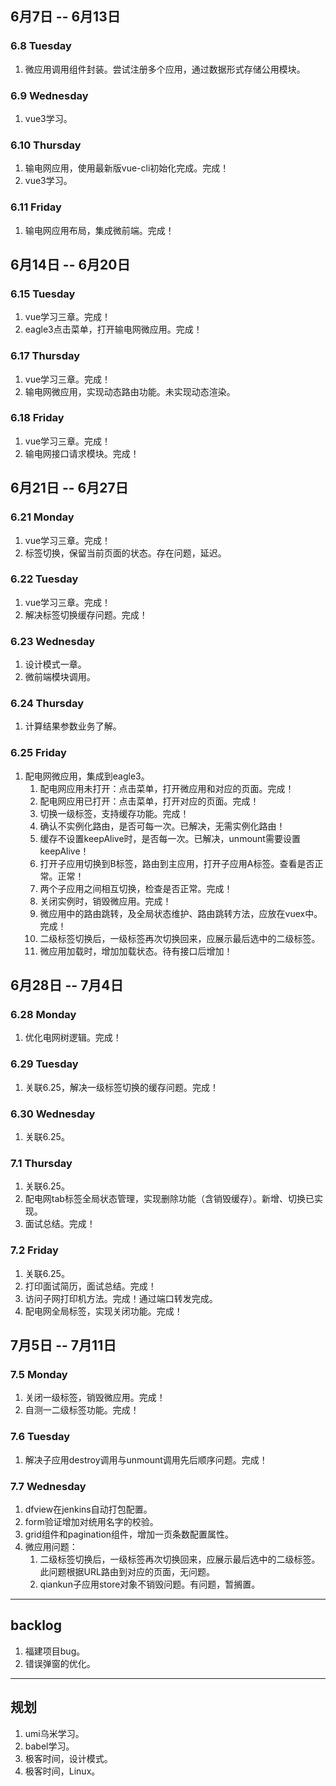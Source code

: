 ## 6月7日 -- 6月13日

### 6.8 Tuesday
1. 微应用调用组件封装。尝试注册多个应用，通过数据形式存储公用模块。

### 6.9 Wednesday
1. vue3学习。

### 6.10 Thursday
1. 输电网应用，使用最新版vue-cli初始化完成。完成！
2. vue3学习。

### 6.11 Friday
1. 输电网应用布局，集成微前端。完成！

## 6月14日 -- 6月20日

### 6.15 Tuesday
1. vue学习三章。完成！
2. eagle3点击菜单，打开输电网微应用。完成！

### 6.17 Thursday
1. vue学习三章。完成！
2. 输电网微应用，实现动态路由功能。未实现动态渲染。

### 6.18 Friday
1. vue学习三章。完成！
2. 输电网接口请求模块。完成！


## 6月21日 -- 6月27日

### 6.21 Monday
1. vue学习三章。完成！
2. 标签切换，保留当前页面的状态。存在问题，延迟。

### 6.22 Tuesday
1. vue学习三章。完成！
2. 解决标签切换缓存问题。完成！

### 6.23 Wednesday
1. 设计模式一章。
2. 微前端模块调用。

### 6.24 Thursday
1. 计算结果参数业务了解。

### 6.25 Friday
1. 配电网微应用，集成到eagle3。
   1. 配电网应用未打开：点击菜单，打开微应用和对应的页面。完成！
   2. 配电网应用已打开：点击菜单，打开对应的页面。完成！
   3. 切换一级标签，支持缓存功能。完成！
   4. 确认不实例化路由，是否可每一次。已解决，无需实例化路由！
   5. 缓存不设置keepAlive时，是否每一次。已解决，unmount需要设置keepAlive！
   6. 打开子应用切换到B标签，路由到主应用，打开子应用A标签。查看是否正常。正常！
   7. 两个子应用之间相互切换，检查是否正常。完成！
   8. 关闭实例时，销毁微应用。完成！
   9. 微应用中的路由跳转，及全局状态维护、路由跳转方法，应放在vuex中。完成！
   10. 二级标签切换后，一级标签再次切换回来，应展示最后选中的二级标签。
   11. 微应用加载时，增加加载状态。待有接口后增加！

## 6月28日 -- 7月4日

### 6.28 Monday
1. 优化电网树逻辑。完成！

### 6.29 Tuesday
1. 关联6.25，解决一级标签切换的缓存问题。完成！

### 6.30 Wednesday
1. 关联6.25。

### 7.1 Thursday
1. 关联6.25。
2. 配电网tab标签全局状态管理，实现删除功能（含销毁缓存）。新增、切换已实现。
3. 面试总结。完成！

### 7.2 Friday
1. 关联6.25。
2. 打印面试简历，面试总结。完成！
3. 访问子网打印机方法。完成！通过端口转发完成。
4. 配电网全局标签，实现关闭功能。完成！

## 7月5日 -- 7月11日

### 7.5 Monday
1. 关闭一级标签，销毁微应用。完成！
2. 自测一二级标签功能。完成！

### 7.6 Tuesday
1. 解决子应用destroy调用与unmount调用先后顺序问题。完成！

### 7.7 Wednesday
1. dfview在jenkins自动打包配置。
2. form验证增加对统用名字的校验。
3. grid组件和pagination组件，增加一页条数配置属性。
4. 微应用问题：
   1. 二级标签切换后，一级标签再次切换回来，应展示最后选中的二级标签。此问题根据URL路由到对应的页面，无问题。
   2. qiankun子应用store对象不销毁问题。有问题，暂搁置。

----------------------
## backlog
1. 福建项目bug。
1. 错误弹窗的优化。

----------------------
## 规划
1. umi乌米学习。
1. babel学习。
1. 极客时间，设计模式。
1. 极客时间，Linux。
























